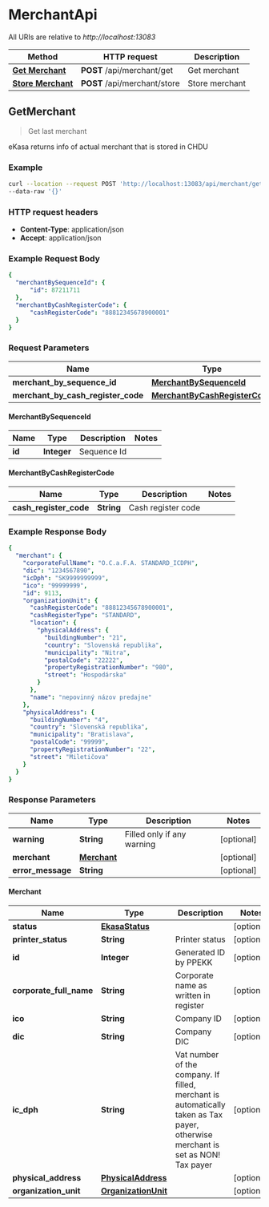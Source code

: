# MerchantApi

All URIs are relative to *http://localhost:13083*

Method | HTTP request | Description
------------- | ------------- | -------------
[**Get Merchant**](GetMerchantApi.md#GetMerchant) | **POST** /api/merchant/get | Get merchant
[**Store Merchant**](StoreMerchantApi.md#StoreMerchant) | **POST** /api/merchant/store | Store merchant

## GetMerchant

> Get last merchant

eKasa returns info of actual merchant that is stored in CHDU

### Example

```bash
curl --location --request POST 'http://localhost:13083/api/merchant/get' \
--data-raw '{}'
```

### HTTP request headers

- **Content-Type**: application/json
- **Accept**: application/json

### Example Request Body

```yaml
{
  "merchantBySequenceId": {
      "id": 87211711
  },
  "merchantByCashRegisterCode": {
      "cashRegisterCode": "88812345678900001"
  }
}
```

### Request Parameters

Name | Type | Description | Notes
------------ | ------------- | ------------- | -------------
**merchant_by_sequence_id** | [**MerchantBySequenceId**](MerchantBySequenceId.md) |  | [optional] 
**merchant_by_cash_register_code** | [**MerchantByCashRegisterCode**](MerchantByCashRegisterCode.md) |  | [optional] 

#### MerchantBySequenceId

Name | Type | Description | Notes
------------ | ------------- | ------------- | -------------
**id** | **Integer** | Sequence Id | 

#### MerchantByCashRegisterCode

Name | Type | Description | Notes
------------ | ------------- | ------------- | -------------
**cash_register_code** | **String** | Cash register code | 

### Example Response Body

```yaml
{
  "merchant": {
    "corporateFullName": "O.C.a.F.A. STANDARD_ICDPH",
    "dic": "1234567890",
    "icDph": "SK9999999999",
    "ico": "99999999",
    "id": 9113,
    "organizationUnit": {
      "cashRegisterCode": "88812345678900001",
      "cashRegisterType": "STANDARD",
      "location": {
        "physicalAddress": {
          "buildingNumber": "21",
          "country": "Slovenská republika",
          "municipality": "Nitra",
          "postalCode": "22222",
          "propertyRegistrationNumber": "980",
          "street": "Hospodárska"
        }
      },
      "name": "nepovinný názov predajne"
    },
    "physicalAddress": {
      "buildingNumber": "4",
      "country": "Slovenská republika",
      "municipality": "Bratislava",
      "postalCode": "99999",
      "propertyRegistrationNumber": "22",
      "street": "Miletičova"
    }
  }
}
```

### Response Parameters

Name | Type | Description | Notes
------------ | ------------- | ------------- | -------------
**warning** | **String** | Filled only if any warning | [optional] 
**merchant** | [**Merchant**](MerchantApi.md#Merchant) |  | [optional] 
**error_message** | **String** |  | [optional] 

#### Merchant

Name | Type | Description | Notes
------------ | ------------- | ------------- | -------------
**status** | [**EkasaStatus**](EkasaStatus.md) |  | [optional] 
**printer_status** | **String** | Printer status | [optional] 
**id** | **Integer** | Generated ID by PPEKK | [optional] 
**corporate_full_name** | **String** | Corporate name as written in register | [optional] 
**ico** | **String** | Company ID | [optional] 
**dic** | **String** | Company DIC | [optional] 
**ic_dph** | **String** | Vat number of the company. If filled, merchant is automatically taken as Tax payer, otherwise merchant is set as NON! Tax payer | [optional] 
**physical_address** | [**PhysicalAddress**](PhysicalAddress.md) |  | [optional] 
**organization_unit** | [**OrganizationUnit**](OrganizationUnit.md) |  | [optional] 